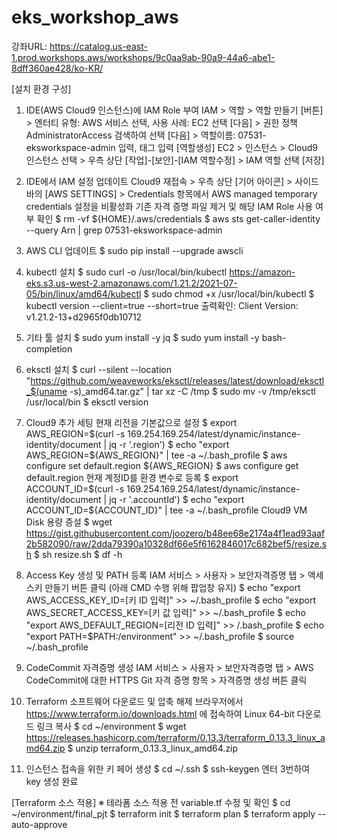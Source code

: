# eks_workshop_aws

강좌URL: https://catalog.us-east-1.prod.workshops.aws/workshops/9c0aa9ab-90a9-44a6-abe1-8dff360ae428/ko-KR/

[설치 환경 구성]
1. IDE(AWS Cloud9 인스턴스)에 IAM Role 부여
IAM > 역할 > 역할 만들기 [버튼] > 엔터티 유형: AWS 서비스 선택, 사용 사례: EC2 선택 [다음] > 권한 정책 AdministratorAccess 검색하여 선택 [다음] > 역할이름: 07531-eksworkspace-admin 입력, 태그 입력 [역할생성]
EC2 > 인스턴스 > Cloud9 인스턴스 선택 > 우측 상단 [작업]-[보안]-[IAM 역할수정] > IAM 역할 선택 [저장]

2. IDE에서 IAM 설정 업데이트
Cloud9 재접속 > 우측 상단 [기어 아이콘] > 사이드 바의 [AWS SETTINGS] > Credentials 항목에서 AWS managed temporary credentials 설정을 비활성화
기존 자격 증명 파일 제거 및 해당 IAM Role 사용 여부 확인
$ rm -vf ${HOME}/.aws/credentials
$ aws sts get-caller-identity --query Arn | grep 07531-eksworkspace-admin

3. AWS CLI 업데이트
$ sudo pip install --upgrade awscli

4. kubectl 설치
$ sudo curl -o /usr/local/bin/kubectl https://amazon-eks.s3.us-west-2.amazonaws.com/1.21.2/2021-07-05/bin/linux/amd64/kubectl
$ sudo chmod +x /usr/local/bin/kubectl
$ kubectl version --client=true --short=true
출력확인: Client Version: v1.21.2-13+d2965f0db10712

5. 기타 툴 설치
$ sudo yum install -y jq
$ sudo yum install -y bash-completion

6. eksctl 설치
$ curl --silent --location "https://github.com/weaveworks/eksctl/releases/latest/download/eksctl_$(uname -s)_amd64.tar.gz" | tar xz -C /tmp
$ sudo mv -v /tmp/eksctl /usr/local/bin
$ eksctl version

7. Cloud9 추가 세팅
현재 리전을 기본값으로 설정
$ export AWS_REGION=$(curl -s 169.254.169.254/latest/dynamic/instance-identity/document | jq -r '.region')
$ echo "export AWS_REGION=${AWS_REGION}" | tee -a ~/.bash_profile
$ aws configure set default.region ${AWS_REGION}
$ aws configure get default.region
현재 계정ID를 환경 변수로 등록
$ export ACCOUNT_ID=$(curl -s 169.254.169.254/latest/dynamic/instance-identity/document | jq -r '.accountId')
$ echo "export ACCOUNT_ID=${ACCOUNT_ID}" | tee -a ~/.bash_profile
Cloud9 VM Disk 용량 증설
$ wget https://gist.githubusercontent.com/joozero/b48ee68e2174a4f1ead93aaf2b582090/raw/2dda79390a10328df66e5f6162846017c682bef5/resize.sh
$ sh resize.sh
$ df -h

8. Access Key 생성 및 PATH 등록
IAM 서비스 > 사용자 > 보안자격증명 탭 > 액세스키 만들기 버튼 클릭 (아래 CMD 수행 위해 팝업창 유지)
$ echo "export AWS_ACCESS_KEY_ID=[키 ID 입력]" >> ~/.bash_profile
$ echo "export AWS_SECRET_ACCESS_KEY=[키 값 입력]" >> ~/.bash_profile
$ echo "export AWS_DEFAULT_REGION=[리전 ID 입력]" >> /.bash_profile
$ echo "export PATH=$PATH:/environment" >> ~/.bash_profile $ source ~/.bash_profile

9. CodeCommit 자격증명 생성
IAM 서비스 > 사용자 > 보안자격증명 탭 > AWS CodeCommit에 대한 HTTPS Git 자격 증명 항목 > 자격증명 생성 버튼 클릭

10. Terraform 소프트웨어 다운로드 및 압축 해제
브라우저에서 https://www.terraform.io/downloads.html 에 접속하여 Linux 64-bit 다운로드 링크 복사
$ cd ~/environment $ wget https://releases.hashicorp.com/terraform/0.13.3/terraform_0.13.3_linux_amd64.zip $ unzip terraform_0.13.3_linux_amd64.zip

11. 인스턴스 접속을 위한 키 페어 생성
$ cd ~/.ssh $ ssh-keygen 엔터 3번하여 key 생성 완료

[Terraform 소스 적용]
※ 테라폼 소스 적용 전 variable.tf 수정 및 확인 
$ cd ~/environment/final_pjt
$ terraform init
$ terraform plan
$ terraform apply --auto-approve
